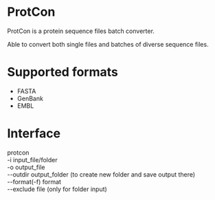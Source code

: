 # ProtCon
ProtCon is a protein sequence files batch converter.

Able to convert both single files and batches of diverse sequence files.

# Supported formats
- FASTA
- GenBank
- EMBL

# Interface
protcon\
-i input_file/folder\
-o output_file\
--outdir output_folder      (to create new folder and save output there)\
--format(-f) format\
--exclude file              (only for folder input)

